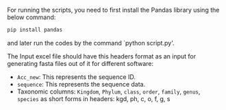 For running the scripts, you need to first install the Pandas library using the below command:

``` bash
pip install pandas
```

and later run the codes by the command `python script.py'. 
  
The Input excel file should have this headers format as an input for generating fasta files out of it for different software:
- `Acc_new`: This represents the sequence ID.
- `sequence`: This represents the sequence data.
- Taxonomic columns: `Kingdom`, `Phylum`, `class`, `order`, `family`, `genus`, `species`  as short forms in headers: kgd, ph, c, o, f, g, s
